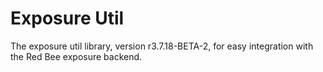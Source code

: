 # Exposure Util

The exposure util library, version r3.7.18-BETA-2, for easy integration with the Red Bee exposure backend.